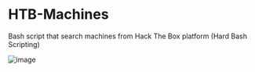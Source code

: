 # HTB-Machines
Bash script that search machines from Hack The Box platform (Hard Bash Scripting)

![image](https://github.com/user-attachments/assets/2b7aac74-09f2-4c38-be2e-40e387f5f5cf)

